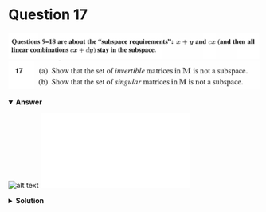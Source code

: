 # Question 17
![alt text](../ques-ref-9-18.png)
![alt text](q17.png)

<details open>
<summary><b>Answer</b></summary>

![alt text](a17.svg)
![alt text](a17.py)
</details>

<details>
<summary><b>Solution</b></summary>

![alt text](s17.png)
</details>
